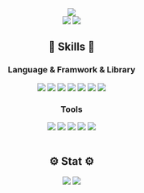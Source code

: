 <!-- 타이틀 -->
<div align="center">
  <img src="https://capsule-render.vercel.app/api?type=waving&color=timeGradient&height=300&section=header&text=JaeHye0k&fontSize=70&animation=fadeIn" />
</div>

<!-- 뱃지 -->
<div align="center">
  <!-- 방문자수 -->
  <a href="https://hits.seeyoufarm.com"><img src="https://hits.seeyoufarm.com/api/count/incr/badge.svg?url=https%3A%2F%2Fgithub.com%2FJaeHye0k&count_bg=%23E16F28&title_bg=%23FDAD01&icon=angellist.svg&icon_color=%23FFFFFF&title=visitors&edge_flat=false"/></a>
  <!-- solved.ac 티어 -->
  <img src="http://mazassumnida.wtf/api/mini/generate_badge?boj=ahhpc2012"/>
</div>

<!-- 기술 스택 -->
<div align="center">
  <h2 align="center">💪 Skills 💪</h2>
  <h3> Language & Framwork & Library </h3>
  <img src="https://img.shields.io/badge/JavaScript-F7DF1E.svg?style=for-the-badge&logo=JavaScript&logoColor=white"/>
  <img src="https://img.shields.io/badge/HTML5-E34F26?style=for-the-badge&logo=html5&logoColor=white"/>
  <img src="https://img.shields.io/badge/CSS3-1572B6?style=for-the-badge&logo=css3&logoColor=white"/>
  <img src="https://img.shields.io/badge/React-20232A?style=for-the-badge&logo=react&logoColor=61DAFB"/>
  <img src="https://img.shields.io/badge/Redux-593D88?style=for-the-badge&logo=redux&logoColor=white"/>
  <img src="https://img.shields.io/badge/Jest-323330?style=for-the-badge&logo=Jest&logoColor=white"/>
  <img src="https://img.shields.io/badge/React Query-FF4154.svg?style=for-the-badge&logo=React Query&logoColor=white"/>
  <h3> Tools </h3>
  <img src="https://img.shields.io/badge/Slack-4A154B?style=for-the-badge&logo=slack&logoColor=white"/>
  <img src="https://img.shields.io/badge/Notion-%23000000.svg?style=for-the-badge&logo=notion&logoColor=white"/>
  <img src="https://img.shields.io/badge/GitHub-100000?style=for-the-badge&logo=github&logoColor=white"/>
  <img src="https://img.shields.io/badge/Netlify-00C7B7?style=for-the-badge&logo=netlify&logoColor=white"/>
  <img src="https://img.shields.io/badge/npm-CB3837?style=for-the-badge&logo=npm&logoColor=white"/>
</div>


 <br/>
<div align="center">
  <h2>⚙️ Stat ⚙️</h2>
  <!-- Git 통계 -->
  <img src="https://github-readme-stats.vercel.app/api?username=JaeHye0k&count_private=true&show_icons=true&theme=radical&repo=github-readme-stats"/>
   <!-- solved.ac 티어 -->
  <img src="http://mazassumnida.wtf/api/v2/generate_badge?boj=ahhpc2012"/>
</div>



